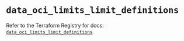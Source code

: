 # `data_oci_limits_limit_definitions`

Refer to the Terraform Registry for docs: [`data_oci_limits_limit_definitions`](https://registry.terraform.io/providers/oracle/oci/6.18.0/docs/data-sources/limits_limit_definitions).
